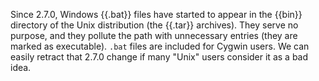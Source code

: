 Since 2.7.0, Windows {{.bat}} files have started to appear in the {{bin}} directory of the Unix distribution (the {{.tar}} archives). They serve no purpose, and they pollute the path with unnecessary entries (they are marked as executable).
`.bat` files are included for Cygwin users. We can easily retract that 2.7.0 change if many "Unix" users consider it as a bad idea.

